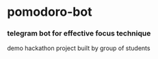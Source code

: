 # pomodoro-bot

### telegram bot for effective focus technique

demo hackathon project built by group of students
